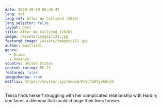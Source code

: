 ```yaml
---
date: 2020-10-29 00:38:47
lang: mal
lang-ref: After We Collided (2020)
lang_selector: false
layout: post
title: After We Collided (2020)
image: /assets/images/121.jpg
featured_image: /assets/images/121.jpg
author: maxflix21
genre:
  - Drama
  - Romance
country: United States
content_rating: PG-13
featured: false
imageshadow: true
netflix: https://movstar.xyz/embed/FnVJ7wOYyokhub9
---
```

Tessa finds herself struggling with her complicated relationship with Hardin; she faces a dilemma that could change their lives forever.